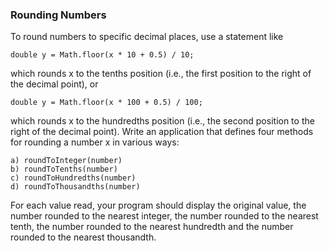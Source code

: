 ### Rounding Numbers

To round numbers to specific decimal places, use a statement like

    double y = Math.floor(x * 10 + 0.5) / 10;

which rounds x to the tenths position (i.e., the first position to the right of the decimal point), or

    double y = Math.floor(x * 100 + 0.5) / 100;

which rounds x to the hundredths position (i.e., the second position to the right of the decimal
point). Write an application that defines four methods for rounding a number x in various ways:

    a) roundToInteger(number)
    b) roundToTenths(number)
    c) roundToHundredths(number)
    d) roundToThousandths(number)

For each value read, your program should display the original value, the number rounded to the
nearest integer, the number rounded to the nearest tenth, the number rounded to the nearest hundredth
and the number rounded to the nearest thousandth.